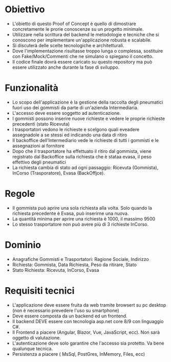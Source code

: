 

# Obiettivo

- L'obietto di questo Proof of Concept è quello di dimostrare concretamente le prorie conoscenze su un progetto minimale.
- Utilizzare nella scrittura del backend le metodologie e tecniche che si conoscono per implementare un'applicazione robusta e scalabile.
- Si discuterà delle scelte tecnologiche e architetturali.
- Dove l'implementazione risultasse troppo lunga o complessa, sostituire con Fake/Mock/Commenti che ne simulano o spiegano il concetto.
- Il codice finale dovrà essere caricato su questo repository ma può essere utilizzato anche durante la fase di sviluppo.

# Funzionalità

- Lo scopo dell'applicazione è la gestione della raccolta degli pneumatici fuori uso dei gommisti da parte di un'azienda Intermediaria.
- L'accesso deve essere soggetto ad autenticazione.
- I gommisti possono inserire nuove richieste e vedere le proprie richieste precedenti (stato Ricevuta)
- I trasportatori vedono le richieste e scelgono quali eveadere assegnadole a se stessi ed indicando una data di ritiro
- Il backoffice dell'Intermediario vede le richieste di tutti i gommisti e le assegnazioni ai fornitore
- Dopo che il trasportatore ha effettuato il ritiro dal gommista, viene registrato dal Backoffice sulla richiesta che è stataa evasa, il peso effettivo degli pneumatici
- La richiesta cambia di stato ad ogni passaggio: Ricevuta (Gommista), InCorso (Trasporatore), Evasa (BackOffjce).

# Regole

- Il gommista può aprire una sola richiesta alla volta. Solo quando la richiesta precedente è Evasa, può inserirne una nuova.
- La quantità minima per aprire una richiesta è 1000, il massimo 9500
- Lo stesso trasportatore non può avere più di 3 richieste InCorso.

# Dominio

- Anagrafiche Gommisti e Trasportatori: Ragione Sociale, Indirizzo
- Richiesta: Gommista, Data Richiesta, Peso da ritirare, Stato
- Stato Richiesta: Ricevuta, InCorso, Evasa

# Requisiti tecnici

- L'applicazione deve essere fruita da web tramite browsert su pc desktop (non è necessario prevedere l'uso su smartphone)
- Deve essere composta da un backend ed un frontend.
- Il backend DEVE essere con tecnologia asp.net core 8/9 con linguaggio C#. 
- Il Frontend a piacere (Angular, Blazor, Vue, JavaScript, ecc). Non sarà oggetto di valutazione.
- L'autenticazione deve solo garantire che l'accesso sia protetto. Va bene qualunque tecnica.
- Persistenza a piacere ( MsSql, PostGres, InMemory, Files, ecc)



